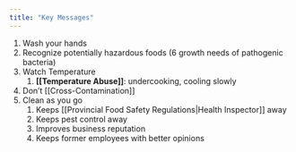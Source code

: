 ```yaml
---
title: "Key Messages"
---
```

1. Wash your hands
2. Recognize potentially hazardous foods (6 growth needs of pathogenic bacteria)
3. Watch Temperature 
	1. **[[Temperature Abuse]]**: undercooking, cooling slowly
4. Don’t [[Cross-Contamination]]
5. Clean as you go
	1. Keeps [[Provincial Food Safety Regulations|Health Inspector]] away
	2. Keeps pest control away
	3. Improves business reputation
	4. Keeps former employees with better opinions